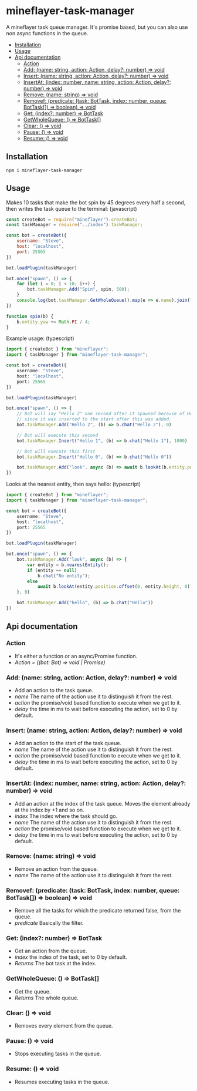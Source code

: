 # mineflayer-task-manager

A mineflayer task queue manager. It's promise based, but you can also use non async functions in the queue.

<!-- START doctoc generated TOC please keep comment here to allow auto update -->
<!-- DON'T EDIT THIS SECTION, INSTEAD RE-RUN doctoc TO UPDATE -->


- [Installation](#installation)
- [Usage](#usage)
- [Api documentation](#api-documentation)
  - [Action](#action)
  - [Add: (name: string, action: Action, delay?: number) => void](#add-name-string-action-action-delay-number--void)
  - [Insert: (name: string, action: Action, delay?: number) => void](#insert-name-string-action-action-delay-number--void)
  - [InsertAt: (index: number, name: string, action: Action, delay?: number) => void](#insertat-index-number-name-string-action-action-delay-number--void)
  - [Remove: (name: string) => void](#remove-name-string--void)
  - [Removef: (predicate: (task: BotTask, index: number, queue: BotTask[]) => boolean) => void](#removef-predicate-task-bottask-index-number-queue-bottask--boolean--void)
  - [Get: (index?: number) => BotTask](#get-index-number--bottask)
  - [GetWholeQueue: () => BotTask[]](#getwholequeue---bottask)
  - [Clear: () => void](#clear---void)
  - [Pause: () => void](#pause---void)
  - [Resume: () => void](#resume---void)

<!-- END doctoc generated TOC please keep comment here to allow auto update -->

## Installation
    npm i mineflayer-task-manager

## Usage
Makes 10 tasks that make the bot spin by 45 degrees every half a second, then writes the task queue to the terminal: (javascript)
```js
const createBot = require("mineflayer").createBot;
const taskManager = require("../index").taskManager;

const bot = createBot({
    username: "Steve",
    host: "localhost",
    port: 25565
})

bot.loadPlugin(taskManager)

bot.once("spawn", () => {
    for (let i = 0; i < 10; i++) {
        bot.taskManager.Add("Spin", spin, 500);
    }
    console.log(bot.taskManager.GetWholeQueue().map(e => e.name).join(", "));
})

function spin(b) {
    b.entity.yaw += Math.PI / 4;
}
```

Example usage: (typescript)
```ts
import { createBot } from "mineflayer";
import { taskManager } from "mineflayer-task-manager";

const bot = createBot({
    username: "Steve",
    host: "localhost",
    port: 25565
})

bot.loadPlugin(taskManager)

bot.once("spawn", () => {
    // Bot will say "Hello 2" one second after it spawned because of Hello 1 executing after 1000 ms,
    // since it was inserted to the start after this was added.
    bot.taskManager.Add("Hello 2", (b) => b.chat("Hello 2"), 0)

    // Bot will execute this second
    bot.taskManager.Insert("Hello 1", (b) => b.chat("Hello 1"), 1000)

    // Bot will execute this first
    bot.taskManager.Insert("Hello 0", (b) => b.chat("Hello 0"))

    bot.taskManager.Add("look", async (b) => await b.lookAt(b.entity.position.offset(0, 0, 1)), 0)
})
```

Looks at the nearest entity, then says hello: (typescript)
```ts
import { createBot } from "mineflayer";
import { taskManager } from "mineflayer-task-manager";

const bot = createBot({
    username: "Steve",
    host: "localhost",
    port: 25565
})

bot.loadPlugin(taskManager)

bot.once("spawn", () => {
    bot.taskManager.Add("look", async (b) => {
        var entity = b.nearestEntity();
        if (entity == null)
            b.chat("No entity");
        else
            await b.lookAt(entity.position.offset(0, entity.height, 0))
    }, 0)

    bot.taskManager.Add("hello", (b) => b.chat("Hello"))
})
```

## Api documentation

### Action
- It's either a function or an async/Promise function.
- *Action = ((bot: Bot) => void | Promise<void>)*

### Add: (name: string, action: Action, delay?: number) => void
- Add an action to the task queue.
- *name* The name of the action use it to distinguish it from the rest.
- *action* the promise/void based function to execute when we get to it.
- *delay* the time in ms to wait before executing the action, set to 0 by default.

### Insert: (name: string, action: Action, delay?: number) => void
- Add an action to the start of the task queue.
- *name* The name of the action use it to distinguish it from the rest.
- *action* the promise/void based function to execute when we get to it.
- *delay* the time in ms to wait before executing the action, set to 0 by default.

### InsertAt: (index: number, name: string, action: Action, delay?: number) => void
- Add an action at the index of the task queue. Moves the element already at the index by +1 and so on.
- *index* The index where the task should go.
- *name* The name of the action use it to distinguish it from the rest.
- *action* the promise/void based function to execute when we get to it.
- *delay* the time in ms to wait before executing the action, set to 0 by default.

### Remove: (name: string) => void
- Remove an action from the queue.
- *name* The name of the action use it to distinguish it from the rest.

### Removef: (predicate: (task: BotTask, index: number, queue: BotTask[]) => boolean) => void
- Remove all the tasks for which the predicate returned false, from the queue.
- *predicate* Basically the filter.

### Get: (index?: number) => BotTask
- Get an action from the queue.
- *index* the index of the task, set to 0 by default.
- *Returns* The bot task at the index.

### GetWholeQueue: () => BotTask[]
- Get the queue.
- *Returns* The whole queue.

### Clear: () => void
- Removes every element from the queue.

### Pause: () => void
- Stops executing tasks in the queue.

### Resume: () => void
- Resumes executing tasks in the queue.